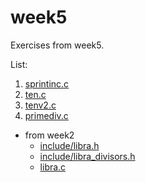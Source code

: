# week5

Exercises from week5.

List:
1. [sprintinc.c](sprintinc.c)
2. [ten.c](ten.c)
3. [tenv2.c](tenv2.c)
4. [primediv.c](primediv.c)
  - from week2
    + [include/libra.h](include/libra.h)
    + [include/libra\_divisors.h](include/libra_divisors.h)
    + [libra.c](libra.c)
